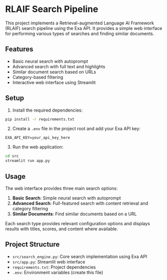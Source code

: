 # RLAIF Search Pipeline

This project implements a Retrieval-augmented Language AI Framework (RLAIF) search pipeline using the Exa API. It provides a simple web interface for performing various types of searches and finding similar documents.

## Features

- Basic neural search with autoprompt
- Advanced search with full text and highlights
- Similar document search based on URLs
- Category-based filtering
- Interactive web interface using Streamlit

## Setup

1. Install the required dependencies:
```bash
pip install -r requirements.txt
```

2. Create a `.env` file in the project root and add your Exa API key:
```
EXA_API_KEY=your_api_key_here
```

3. Run the web application:
```bash
cd src
streamlit run app.py
```

## Usage

The web interface provides three main search options:

1. **Basic Search**: Simple neural search with autoprompt
2. **Advanced Search**: Full-featured search with content retrieval and category filtering
3. **Similar Documents**: Find similar documents based on a URL

Each search type provides relevant configuration options and displays results with titles, scores, and content where available.

## Project Structure

- `src/search_engine.py`: Core search implementation using Exa API
- `src/app.py`: Streamlit web interface
- `requirements.txt`: Project dependencies
- `.env`: Environment variables (create this file)
